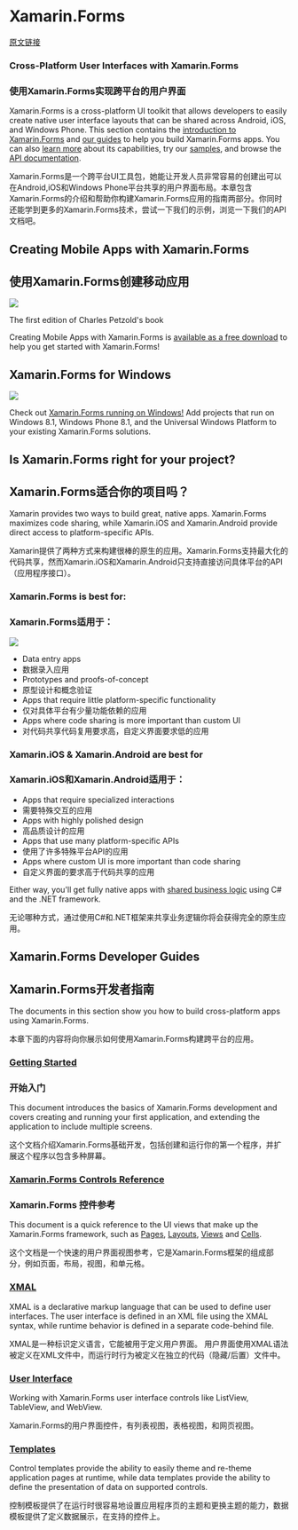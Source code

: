 # Xamarin.Forms #
[原文链接](https://developer.xamarin.com/guides/xamarin-forms/)
### Cross-Platform User Interfaces with Xamarin.Forms ###
### 使用Xamarin.Forms实现跨平台的用户界面 ###
Xamarin.Forms is a cross-platform UI toolkit that allows developers to easily create native user interface layouts that can be shared across Android, iOS, and Windows Phone. This section contains the [introduction to Xamarin.Forms](https://developer.xamarin.com/guides/xamarin-forms/getting-started/introduction-to-xamarin-forms/) and [our guides](https://developer.xamarin.com/guides/xamarin-forms/#guides) to help you build Xamarin.Forms apps. You can also [learn more](http://xamarin.com/forms) about its capabilities, try our [samples](https://developer.xamarin.com/samples/xamarin-forms/all/), and browse the [API documentation](https://developer.xamarin.com/api/namespace/Xamarin.Forms/).

Xamarin.Forms是一个跨平台UI工具包，她能让开发人员非常容易的创建出可以在Android,iOS和Windows Phone平台共享的用户界面布局。本章包含Xamarin.Forms的介绍和帮助你构建Xamarin.Forms应用的指南两部分。你同时还能学到更多的Xamarin.Forms技术，尝试一下我们的示例，浏览一下我们的API文档吧。

## Creating Mobile Apps with Xamarin.Forms ##
## 使用Xamarin.Forms创建移动应用 ##
![](https://developer.xamarin.com/guides/xamarin-forms/Images/Cover-Preview-thumb.png)

The first edition of Charles Petzold's book

Creating Mobile Apps with Xamarin.Forms is [available as a free download](https://developer.xamarin.com/guides/xamarin-forms/creating-mobile-apps-xamarin-forms/) to help you get started with Xamarin.Forms!

## Xamarin.Forms for Windows ##
![](https://developer.xamarin.com/guides/xamarin-forms/Images/allhanselman-sml.png)

Check out [Xamarin.Forms running on Windows!](https://developer.xamarin.com/guides/xamarin-forms/platform-features/windows/) Add projects that run on Windows 8.1, Windows Phone 8.1, and the Universal Windows Platform to your existing Xamarin.Forms solutions.

## Is Xamarin.Forms right for your project? ##
## Xamarin.Forms适合你的项目吗？ ##
Xamarin provides two ways to build great, native apps. Xamarin.Forms maximizes code sharing, while Xamarin.iOS and Xamarin.Android provide direct access to platform-specific APIs.

Xamarin提供了两种方式来构建很棒的原生的应用。Xamarin.Forms支持最大化的代码共享，然而Xamarin.iOS和Xamarin.Android只支持直接访问具体平台的API（应用程序接口）。

### Xamarin.Forms is best for: ###
### Xamarin.Forms适用于： ###
![](https://developer.xamarin.com/guides/xamarin-forms/Images/approach-xamarin-forms.svg)

* Data entry apps
* 数据录入应用
* Prototypes and proofs-of-concept
* 原型设计和概念验证
* Apps that require little platform-specific functionality
* 仅对具体平台有少量功能依赖的应用
* Apps where code sharing is more important than custom UI
* 对代码共享代码复用要求高，自定义界面要求低的应用

### Xamarin.iOS & Xamarin.Android are best for ###
### Xamarin.iOS和Xamarin.Android适用于： ###
* Apps that require specialized interactions
* 需要特殊交互的应用
* Apps with highly polished design
* 高品质设计的应用
* Apps that use many platform-specific APIs
* 使用了许多特殊平台API的应用
* Apps where custom UI is more important than code sharing
* 自定义界面的要求高于代码共享的应用

Either way, you'll get fully native apps with [shared business logic](https://developer.xamarin.com/guides/cross-platform/application_fundamentals/building_cross_platform_applications/) using C# and the .NET framework.

无论哪种方式，通过使用C#和.NET框架来共享业务逻辑你将会获得完全的原生应用。

## Xamarin.Forms Developer Guides ##
## Xamarin.Forms开发者指南 ##
The documents in this section show you how to build cross-platform apps using Xamarin.Forms.

本章下面的内容将向你展示如何使用Xamarin.Forms构建跨平台的应用。

### [Getting Started](https://developer.xamarin.com/guides/xamarin-forms/getting-started) ###
### 开始入门 ###
This document introduces the basics of Xamarin.Forms development and covers creating and running your first application, and extending the application to include multiple screens.

这个文档介绍Xamarin.Forms基础开发，包括创建和运行你的第一个程序，并扩展这个程序以包含多种屏幕。

### [Xamarin.Forms Controls Reference](https://developer.xamarin.com/guides/xamarin-forms/controls/) ###
### Xamarin.Forms 控件参考 ###
This document is a quick reference to the UI views that make up the Xamarin.Forms framework, such as [Pages](https://developer.xamarin.com/guides/xamarin-forms/controls/Pages/), [Layouts](https://developer.xamarin.com/guides/xamarin-forms/controls/layouts/), [Views](https://developer.xamarin.com/guides/xamarin-forms/controls/views/) and [Cells](https://developer.xamarin.com/guides/xamarin-forms/controls/cells/).

这个文档是一个快速的用户界面视图参考，它是Xamarin.Forms框架的组成部分，例如页面，布局，视图，和单元格。

### [XMAL](https://developer.xamarin.com/guides/xamarin-forms/xaml/) ###
XMAL is a declarative markup language that can be used to define user interfaces. The user interface is defined in an XML file using the XMAL syntax, while runtime behavior is defined in a separate code-behind file.

XMAL是一种标识定义语言，它能被用于定义用户界面。 用户界面使用XMAL语法被定义在XML文件中，而运行时行为被定义在独立的代码（隐藏/后置）文件中。

### [User Interface](https://developer.xamarin.com/guides/xamarin-forms/user-interface/) ###
Working with Xamarin.Forms user interface controls like ListView, TableView, and WebView.

Xamarin.Forms的用户界面控件，有列表视图，表格视图，和网页视图。

### [Templates](https://developer.xamarin.com/guides/xamarin-forms/templates/) ###
Control templates provide the ability to easily theme and re-theme application pages at runtime, while data templates provide the ability to define the presentation of data on supported controls.

控制模板提供了在运行时很容易地设置应用程序页的主题和更换主题的能力，数据模板提供了定义数据展示，在支持的控件上。











